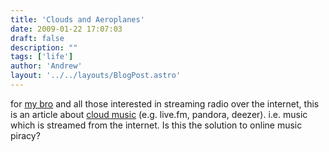 ```yaml
---
title: 'Clouds and Aeroplanes'
date: 2009-01-22 17:07:03
draft: false
description: ""
tags: ['life']
author: 'Andrew'
layout: '../../layouts/BlogPost.astro'
---
```


for [my bro](http://www.rob-hudson.com/ "my bro's site") and all those interested in streaming radio over the internet, this is an article about [cloud music](http://www.guardian.co.uk/technology/2009/jan/22/digitalmusic-drm "cloud music (guardian.co.uk)") (e.g. live.fm, pandora, deezer). i.e. music which is streamed from the internet. Is this the solution to online music piracy?
